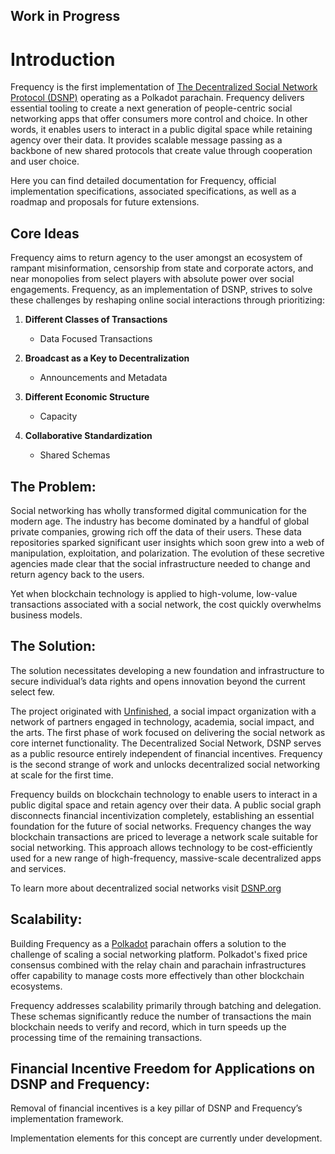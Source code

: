 ## Work in Progress

# Introduction

Frequency is the first implementation of [The Decentralized Social Network Protocol (DSNP)](https://www.dsnp.org/introducing-dsnp.html) operating as a Polkadot parachain. 
Frequency delivers essential tooling to create a next generation of people-centric social networking apps that offer consumers more control and choice. 
In other words, it enables users to interact in a public digital space while retaining agency over their data. 
It provides scalable message passing as a backbone of new shared protocols that create value through cooperation and user choice. 

Here you can find detailed documentation for Frequency, official implementation specifications, associated specifications, as well as a roadmap and proposals for future extensions.

## Core Ideas

Frequency aims to return agency to the user amongst an ecosystem of rampant misinformation, censorship from state and corporate actors, and near monopolies from select players with absolute power over social engagements. 
Frequency, as an implementation of DSNP, strives to solve these challenges by reshaping online social interactions through prioritizing: 

1. **Different Classes of Transactions**
	* Data Focused Transactions
 
2. **Broadcast as a Key to Decentralization**
	* Announcements and Metadata
	
3. **Different Economic Structure**
	* Capacity
	
4. **Collaborative Standardization**
	* Shared Schemas
 

## The Problem: 

Social networking has wholly transformed digital communication for the modern age. 
The industry has become dominated by a handful of global private companies, growing rich off the data of their users. 
These data repositories sparked significant user insights which soon grew into a web of manipulation, exploitation, and polarization. 
The evolution of these secretive agencies made clear that the social infrastructure needed to change and return agency back to the users. 

Yet when blockchain technology is applied to high-volume, low-value transactions associated with a social network, the cost quickly overwhelms business models. 

## The Solution:

The solution necessitates developing a new foundation and infrastructure to secure individual’s data rights and opens innovation beyond the current select few. 

The project originated with [Unfinished](https://www.unfinishedlabs.io/), a social impact organization with a network of partners engaged in technology, academia, social impact, and the arts. The first phase of work focused on delivering the social network as core internet functionality.  The Decentralized Social Network, DSNP serves as a public resource entirely independent of financial incentives. Frequency is the second strange of work and unlocks decentralized social networking at scale for the first time.

Frequency builds on blockchain technology to enable users to interact in a public digital space and retain agency over their data. 
A public social graph disconnects financial incentivization completely, establishing an essential foundation for the future of social networks. 
Frequency changes the way blockchain transactions are priced to leverage a network scale suitable for social networking. 
This approach allows technology to be cost-efficiently used for a new range of high-frequency, massive-scale decentralized apps and services.

To learn more about decentralized social networks visit [DSNP.org](https://www.dsnp.org/introducing-dsnp.html)


## Scalability:

Building Frequency as a [Polkadot](https://wiki.polkadot.network/docs/getting-started) parachain offers a solution to the challenge of scaling a social networking platform. 
Polkadot's fixed price consensus combined with the relay chain and parachain infrastructures offer capability to manage costs more effectively than other blockchain ecosystems. 

Frequency addresses scalability primarily through batching and delegation. 
These schemas significantly reduce the number of transactions the main blockchain needs to verify and record, which in turn speeds up the processing time of the remaining transactions.

## Financial Incentive Freedom for Applications on DSNP and Frequency: 

Removal of financial incentives is a key pillar of DSNP and Frequency’s implementation framework. 

Implementation elements for this concept are currently under development.
